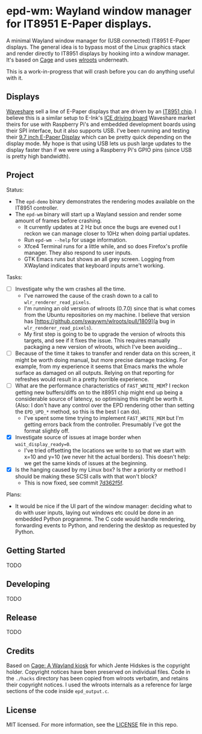 # epd-wm: Wayland window manager for IT8951 E-Paper displays.

A minimal Wayland window manager for (USB connected) IT8951 E-Paper displays. The
general idea is to bypass most of the Linux graphics stack and render
directly to IT8951 displays by hooking into a window manager. It's
based on [Cage](https://hjdskes.nl/projects/cage) and uses 
[wlroots](https://github.com/swaywm/wlroots) underneath.

This is a work-in-progress that will crash before you can do anything
useful with it.


## Displays

[Waveshare](https://www.waveshare.com/) sell a line of E-Paper
displays that are driven by an 
[IT8951 chip](http://www.ite.com.tw/en/product/view?mid=95). 
I believe this is a similar setup to E-Ink's 
[ICE driving board](https://shopkits.eink.com/product/ice-driving-board/)
Waveshare market theirs for use with Raspberry Pi's and embedded
development boards using their SPI interface, but it also supports USB.
I've been running and testing their
[9.7 inch E-Paper Display](https://www.waveshare.com/9.7inch-e-paper-hat.htm)
which can be pretty quick depending on the display mode. My hope is
that using USB lets us push large updates to the display faster than if
we were using a Raspberry Pi's GPIO pins (since USB is pretty high
bandwidth).

## Project
Status:

  - The `epd-demo` binary demonstrates the rendering modes available on the
    IT8951 controller.
  - The `epd-wm` binary will start up a Wayland session and render some
    amount of frames before crashing. 
      - It currently updates at 2 Hz but once the bugs are evened out I 
      reckon we can manage closer to 10Hz when doing partial updates.
      - Run `epd-wm --help` for usage information.
      - Xfce4 Terminal runs for a little while, and so does Firefox's
      profile manager. They also respond to user inputs.
      - GTK Emacs runs but shows an all grey screen. Logging from
      XWayland indicates that keyboard inputs arne't working.

Tasks:

  - [ ] Investigate why the wm crashes all the time.
     - I've narrowed the cause of the crash down to a call to `wlr_renderer_read_pixels`. 
     - I'm running an old version of wlroots (0.7.0) since that is what comes from the 
       Ubuntu repositories on my machine. I believe that version has 
       [https://github.com/swaywm/wlroots/pull/1809](a bug in  `wlr_renderer_read_pixels`). 
     - My first step is going to be to upgrade the version of wlroots this targets, and 
       see if it fixes the issue. This requires manually packaging a new version of wlroots,
       which I've been avoiding...
  - [ ] Because of the time it takes to transfer and render data on this screen, it might be
       worth doing manual, but more precise damage tracking. For example, from my experience
       it seems that Emacs marks the whole surface as damaged on all outputs. Relying on that
       reporting for refreshes would result in a pretty horrible experience.
  - [ ] What are the performance characteristics of `FAST_WRITE_MEM`?
        I reckon getting new buffers/diffs on to the it8951
        chip might end up being a considerable source of latency, so
        optimising this might be worth it. (Also: I don't have any
        control over the EPD rendering other than setting the
        `EPD_UPD_*` method, so this is the best I can do).
    - I've spent some time trying to implement `FAST_WRITE_MEM` but I'm 
      getting errors back from the controller. Presumably I've got the 
      format slightly off.
  - [x] Investigate source of issues at image border when `wait_display_ready=0`.
    - I've tried offsetting the locations we write to so that we start
      with x=10 and y=10 (we never hit the actual borders). This
      doesn't help: we get the same kinds of issues at the beginning.
  - [x] Is the hanging caused by my Linux box? Is ther a priority or
        method I should be making these SCSI calls with that won't
        block?
    - This is now fixed, see commit [7d362f5f](https://github.com/dj311/epd-wm/commit/7d362f5f686b1d6541910843c60f21bc284532e2).
      

Plans:

  - It would be nice if the UI part of the window manager: deciding
    what to do with user inputs, laying out windows etc could be done
    in an embedded Python programme. The C code would handle
    rendering, forwarding events to Python, and rendering the desktop
    as requested by Python.

## Getting Started
TODO

## Developing
TODO

## Release
TODO

## Credits
Based on [Cage: A Wayland kiosk](https://github.com/Hjdskes/cage) for which Jente Hidskes is the copyright holder. Copyright notices have been preserved on individual files. Code in the `./hacks` directory has been copied from wlroots verbatim, and retains their copyright notices. I used the wlroots internals as a reference for large sections of the code inside `epd_output.c`.

## License
MIT licensed. For more information, see the [LICENSE](./LICENSE) file in this repo.
